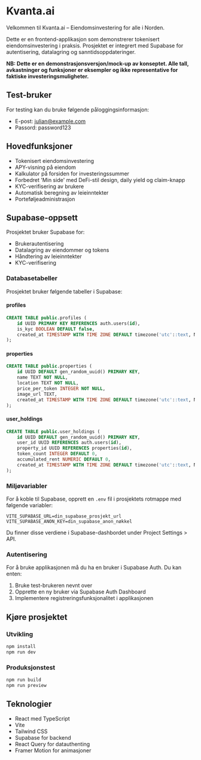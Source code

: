 # Kvanta.ai

Velkommen til Kvanta.ai – Eiendomsinvestering for alle i Norden.

Dette er en frontend-applikasjon som demonstrerer tokenisert eiendomsinvestering i praksis. Prosjektet er integrert med Supabase for autentisering, datalagring og sanntidsoppdateringer.

**NB: Dette er en demonstrasjonsversjon/mock-up av konseptet. Alle tall, avkastninger og funksjoner er eksempler og ikke representative for faktiske investeringsmuligheter.**

## Test-bruker

For testing kan du bruke følgende påloggingsinformasjon:
- E-post: julian@example.com
- Passord: password123

## Hovedfunksjoner

- Tokenisert eiendomsinvestering
- APY-visning på eiendom
- Kalkulator på forsiden for investeringssummer
- Forbedret 'Min side' med DeFi-stil design, daily yield og claim-knapp
- KYC-verifisering av brukere
- Automatisk beregning av leieinntekter
- Porteføljeadministrasjon

## Supabase-oppsett

Prosjektet bruker Supabase for:
- Brukerautentisering
- Datalagring av eiendommer og tokens
- Håndtering av leieinntekter
- KYC-verifisering

### Databasetabeller

Prosjektet bruker følgende tabeller i Supabase:

#### profiles
```sql
CREATE TABLE public.profiles (
    id UUID PRIMARY KEY REFERENCES auth.users(id),
    is_kyc BOOLEAN DEFAULT false,
    created_at TIMESTAMP WITH TIME ZONE DEFAULT timezone('utc'::text, NOW())
);
```

#### properties
```sql
CREATE TABLE public.properties (
    id UUID DEFAULT gen_random_uuid() PRIMARY KEY,
    name TEXT NOT NULL,
    location TEXT NOT NULL,
    price_per_token INTEGER NOT NULL,
    image_url TEXT,
    created_at TIMESTAMP WITH TIME ZONE DEFAULT timezone('utc'::text, NOW())
);
```

#### user_holdings
```sql
CREATE TABLE public.user_holdings (
    id UUID DEFAULT gen_random_uuid() PRIMARY KEY,
    user_id UUID REFERENCES auth.users(id),
    property_id UUID REFERENCES properties(id),
    token_count INTEGER DEFAULT 0,
    accumulated_rent NUMERIC DEFAULT 0,
    created_at TIMESTAMP WITH TIME ZONE DEFAULT timezone('utc'::text, NOW())
);
```

### Miljøvariabler

For å koble til Supabase, opprett en `.env` fil i prosjektets rotmappe med følgende variabler:

```
VITE_SUPABASE_URL=din_supabase_prosjekt_url
VITE_SUPABASE_ANON_KEY=din_supabase_anon_nøkkel
```

Du finner disse verdiene i Supabase-dashbordet under Project Settings > API.

### Autentisering

For å bruke applikasjonen må du ha en bruker i Supabase Auth. Du kan enten:
1. Bruke test-brukeren nevnt over
2. Opprette en ny bruker via Supabase Auth Dashboard
3. Implementere registreringsfunksjonalitet i applikasjonen

## Kjøre prosjektet

### Utvikling
```bash
npm install
npm run dev
```

### Produksjonstest
```bash
npm run build
npm run preview
```

## Teknologier

- React med TypeScript
- Vite
- Tailwind CSS
- Supabase for backend
- React Query for datauthenting
- Framer Motion for animasjoner